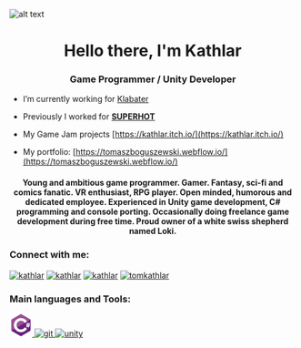 ![alt text](https://media-exp1.licdn.com/dms/image/C4E16AQGVpnKycMEAmQ/profile-displaybackgroundimage-shrink_200_800/0/1645471934095?e=1652313600&v=beta&t=-UFx9qRQHVPOOleLxrEHaLMnQShWkaXWCUYSJ--m89A)
  <h1 align="center">Hello there, I'm Kathlar</h1>
<h3 align="center">Game Programmer / Unity Developer</h3>

- I’m currently working for [Klabater](https://klabater.com/en/home/)

- Previously I worked for <b>[SUPERHOT](https://superhotgame.com/)</b>

- My Game Jam projects [https://kathlar.itch.io/](https://kathlar.itch.io/)

- My portfolio: [https://tomaszboguszewski.webflow.io/](https://tomaszboguszewski.webflow.io/)

<h4 align="center">Young and ambitious game programmer. Gamer. Fantasy, sci-fi and comics fanatic. VR enthusiast, RPG player. 
Open minded, humorous and dedicated employee. Experienced in Unity game development, C# programming and console porting. 
Occasionally doing freelance game development during free time.
Proud owner of a white swiss shepherd named Loki.</h4>

<h3 align="left">Connect with me:</h3>
<p align="left">
<a href="https://twitter.com/kathlar" target="blank"><img align="center" src="https://raw.githubusercontent.com/rahuldkjain/github-profile-readme-generator/master/src/images/icons/Social/twitter.svg" alt="kathlar" height="30" width="40" /></a>
<a href="https://linkedin.com/in/kathlar" target="blank"><img align="center" src="https://raw.githubusercontent.com/rahuldkjain/github-profile-readme-generator/master/src/images/icons/Social/linked-in-alt.svg" alt="kathlar" height="30" width="40" /></a>
<a href="https://fb.com/kathlar" target="blank"><img align="center" src="https://raw.githubusercontent.com/rahuldkjain/github-profile-readme-generator/master/src/images/icons/Social/facebook.svg" alt="kathlar" height="30" width="40" /></a>
<a href="https://instagram.com/tomkathlar" target="blank"><img align="center" src="https://raw.githubusercontent.com/rahuldkjain/github-profile-readme-generator/master/src/images/icons/Social/instagram.svg" alt="tomkathlar" height="30" width="40" /></a>
</p>

<h3 align="left">Main languages and Tools:</h3>
<p align="left"> <a href="https://www.w3schools.com/cs/" target="_blank" rel="noreferrer"> <img src="https://raw.githubusercontent.com/devicons/devicon/master/icons/csharp/csharp-original.svg" alt="csharp" width="40" height="40"/> </a> <a href="https://git-scm.com/" target="_blank" rel="noreferrer"> <img src="https://www.vectorlogo.zone/logos/git-scm/git-scm-icon.svg" alt="git" width="40" height="40"/> </a> <a href="https://unity.com/" target="_blank" rel="noreferrer"> <img src="https://www.vectorlogo.zone/logos/unity3d/unity3d-icon.svg" alt="unity" width="40" height="40"/> </a> </p>

